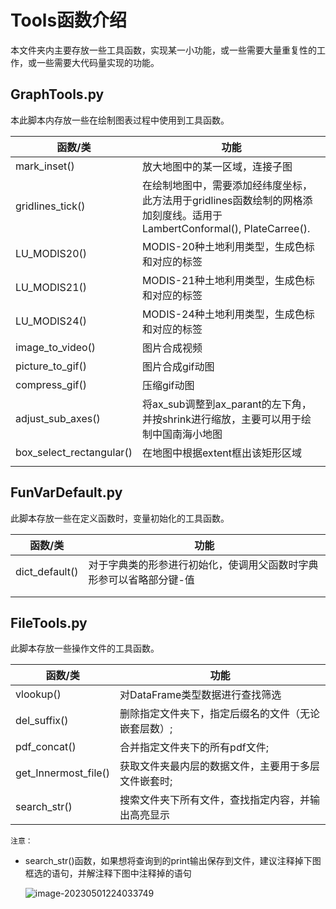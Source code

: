 # Tools函数介绍
本文件夹内主要存放一些工具函数，实现某一小功能，或一些需要大量重复性的工作，或一些需要大代码量实现的功能。
## GraphTools.py
本此脚本内存放一些在绘制图表过程中使用到工具函数。

| 函数/类                  | 功能                                                         |
| ------------------------ | ------------------------------------------------------------ |
| mark_inset()             | 放大地图中的某一区域，连接子图                               |
| gridlines_tick()         | 在绘制地图中，需要添加经纬度坐标，此方法用于gridlines函数绘制的网格添加刻度线。适用于LambertConformal(), PlateCarree(). |
| LU_MODIS20()             | MODIS-20种土地利用类型，生成色标和对应的标签                 |
| LU_MODIS21()             | MODIS-21种土地利用类型，生成色标和对应的标签                 |
| LU_MODIS24()             | MODIS-24种土地利用类型，生成色标和对应的标签                 |
| image_to_video()         | 图片合成视频                                                 |
| picture_to_gif()         | 图片合成gif动图                                              |
| compress_gif()           | 压缩gif动图                                                  |
| adjust_sub_axes()        | 将ax_sub调整到ax_parant的左下角，并按shrink进行缩放，主要可以用于绘制中国南海小地图 |
| box_select_rectangular() | 在地图中根据extent框出该矩形区域                             |
|                          |                                                              |

## FunVarDefault.py

此脚本存放一些在定义函数时，变量初始化的工具函数。

| 函数/类        | 功能                                                         |
| -------------- | ------------------------------------------------------------ |
| dict_default() | 对于字典类的形参进行初始化，使调用父函数时字典形参可以省略部分键-值 |
|                |                                                              |
|                |                                                              |

## FileTools.py

此脚本存放一些操作文件的工具函数。

| 函数/类              | 功能                                                |
| -------------------- | --------------------------------------------------- |
| vlookup()            | 对DataFrame类型数据进行查找筛选                     |
| del_suffix()         | 删除指定文件夹下，指定后缀名的文件（无论嵌套层数）; |
| pdf_concat()         | 合并指定文件夹下的所有pdf文件;                      |
| get_Innermost_file() | 获取文件夹最内层的数据文件，主要用于多层文件嵌套时; |
| search_str()         | 搜索文件夹下所有文件，查找指定内容，并输出高亮显示  |

`注意：`

+ search_str()函数，如果想将查询到的print输出保存到文件，建议注释掉下图框选的语句，并解注释下图中注释掉的语句

  ![image-20230501224033749](C:\Users\NH4NO3nice\AppData\Roaming\Typora\typora-user-images\image-20230501224033749.png)